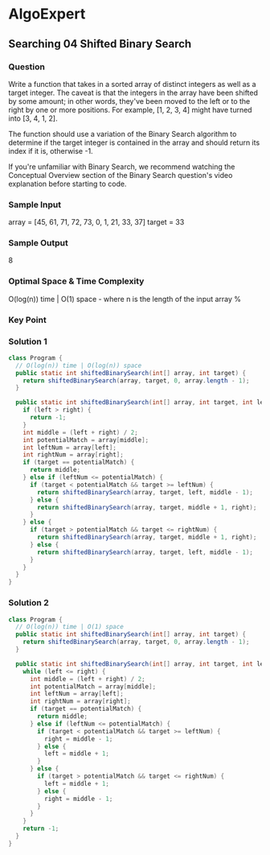 # AlgoExpert

## Searching 04 Shifted Binary Search

### Question

Write a function that takes in a sorted array of distinct integers as well as a target integer. The caveat is that the integers in the array have been shifted by some amount; in other words, they've been moved to the left or to the right by one or more positions. For example, [1, 2, 3, 4] might have turned into [3, 4, 1, 2].

The function should use a variation of the Binary Search algorithm to determine if the target integer is contained in the array and should return its index if it is, otherwise -1.

If you're unfamiliar with Binary Search, we recommend watching the Conceptual Overview section of the Binary Search question's video explanation before starting to code.

### Sample Input

array = [45, 61, 71, 72, 73, 0, 1, 21, 33, 37]
target = 33

### Sample Output

8

### Optimal Space & Time Complexity

O(log(n)) time | O(1) space - where n is the length of the input array
%

### Key Point

### Solution 1

```java
class Program {
  // O(log(n)) time | O(log(n)) space
  public static int shiftedBinarySearch(int[] array, int target) {
    return shiftedBinarySearch(array, target, 0, array.length - 1);
  }

  public static int shiftedBinarySearch(int[] array, int target, int left, int right) {
    if (left > right) {
      return -1;
    }
    int middle = (left + right) / 2;
    int potentialMatch = array[middle];
    int leftNum = array[left];
    int rightNum = array[right];
    if (target == potentialMatch) {
      return middle;
    } else if (leftNum <= potentialMatch) {
      if (target < potentialMatch && target >= leftNum) {
        return shiftedBinarySearch(array, target, left, middle - 1);
      } else {
        return shiftedBinarySearch(array, target, middle + 1, right);
      }
    } else {
      if (target > potentialMatch && target <= rightNum) {
        return shiftedBinarySearch(array, target, middle + 1, right);
      } else {
        return shiftedBinarySearch(array, target, left, middle - 1);
      }
    }
  }
}

```

### Solution 2

```java
class Program {
  // O(log(n)) time | O(1) space
  public static int shiftedBinarySearch(int[] array, int target) {
    return shiftedBinarySearch(array, target, 0, array.length - 1);
  }

  public static int shiftedBinarySearch(int[] array, int target, int left, int right) {
    while (left <= right) {
      int middle = (left + right) / 2;
      int potentialMatch = array[middle];
      int leftNum = array[left];
      int rightNum = array[right];
      if (target == potentialMatch) {
        return middle;
      } else if (leftNum <= potentialMatch) {
        if (target < potentialMatch && target >= leftNum) {
          right = middle - 1;
        } else {
          left = middle + 1;
        }
      } else {
        if (target > potentialMatch && target <= rightNum) {
          left = middle + 1;
        } else {
          right = middle - 1;
        }
      }
    }
    return -1;
  }
}

```
